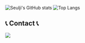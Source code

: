 ![Seulji's GitHub stats](https://github-readme-stats.vercel.app/api?username=SeuljiMoon&show_icons=true&theme=radical) 
![Top Langs](https://github-readme-stats.vercel.app/api/top-langs/?username=SeuljiMoon&layout=compact&theme=dark)  


## 📞 Contact 📞
<div style="display:flex; flex-direction:row;">
    <a href="seuljimoon98@gmail.com">
        <img src="https://img.shields.io/badge/Gmail-EA4335?style=for-the-badge&logo=Gmail&logoColor=white"> 
    </a>
</div><br>

